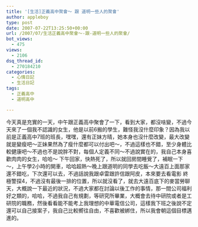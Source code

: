 ```yaml
---
title: '[生活]正義高中聚會～ 跟 道明一些人的聚會'
author: appleboy
type: post
date: 2007-07-22T13:25:50+00:00
url: /2007/07/生活正義高中聚會～-跟-道明一些人的聚會/
bot_views:
  - 475
views:
  - 2106
dsq_thread_id:
  - 270184210
categories:
  - 心情日記
  - 生活日記
tags:
  - 正義高中
  - 道明高中

---
```

今天真是充實的一天，中午跟正義高中聚會了一下，看到大家，都沒啥變，不過今天來了一個我不認識的女生，他是以前6搬的學生，難怪我沒什麼印象？因為我以前是正義高中7班的班長，嘿嘿，還有正妹方晴，她本身也沒什麼改變，最大改變就是變瘦吧～正妹果然為了瘦什麼都可以付出吧～，不過這樣也不錯，至少身體比較健康吧～不過也不是說胖不對，每個人定義不同～不過說實在的，我自己本身喜歡肉肉的女生，哈哈～ 下午回家，快熱死了，所以就回房間睡覺了，補眠一下～，上午學2小時的開車，哈哈超熱～晚上跟道明的同學去吃飯～大遠百上面那家還不錯吃，下次還可以去，不過話說我跟卓雷跟許信跟阿皮，本來要去看電影 終極警探4，不過沒有最後一排的位置，所以就沒看了，就去大遠百底下的麥當勞聊天，大概說一下最近的狀況，不過大家都在討論以後工作的事情，那一間公司福利好之類的，哈哈，不過我自己有規劃，等研究所畢業，大概會去待中研院或者是工研院的職務，然後看看能不能考上我理想的中華電信公司，這樣我下班之後說不定還可以自己接案子，我自己比較嚮往自由，不喜歡被綁住，所以我會朝這個目標邁進的。